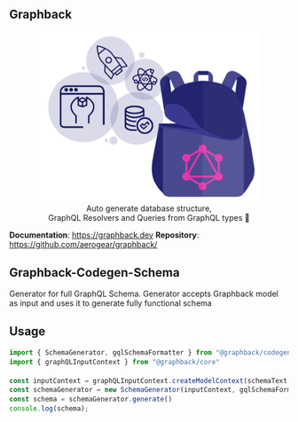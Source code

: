 ## Graphback

<p align="center">
  <img width="400" src="https://github.com/aerogear/graphback/raw/master/website/static/img/graphback.png">
  <br/>
  Auto generate database structure, <br/>
  GraphQL Resolvers and Queries from GraphQL types 🚀
</p>

**Documentation**: https://graphback.dev
**Repository**: https://github.com/aerogear/graphback/

## Graphback-Codegen-Schema 

Generator for full GraphQL Schema. 
Generator accepts Graphback model as input and uses it to generate fully functional schema

## Usage

```ts
import { SchemaGenerator, gqlSchemaFormatter } from "@graphback/codegen-schema"
import { graphQLInputContext } from "@graphback/core"

const inputContext = graphQLInputContext.createModelContext(schemaText, {})
const schemaGenerator = new SchemaGenerator(inputContext, gqlSchemaFormatter)
const schema = schemaGenerator.generate()
console.log(schema);
```